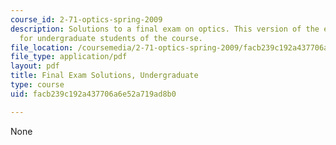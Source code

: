 ```yaml
---
course_id: 2-71-optics-spring-2009
description: Solutions to a final exam on optics. This version of the exam is intended
  for undergraduate students of the course.
file_location: /coursemedia/2-71-optics-spring-2009/facb239c192a437706a6e52a719ad8b0_MIT2_71S09_ufinal_sol.pdf
file_type: application/pdf
layout: pdf
title: Final Exam Solutions, Undergraduate
type: course
uid: facb239c192a437706a6e52a719ad8b0

---
```

None